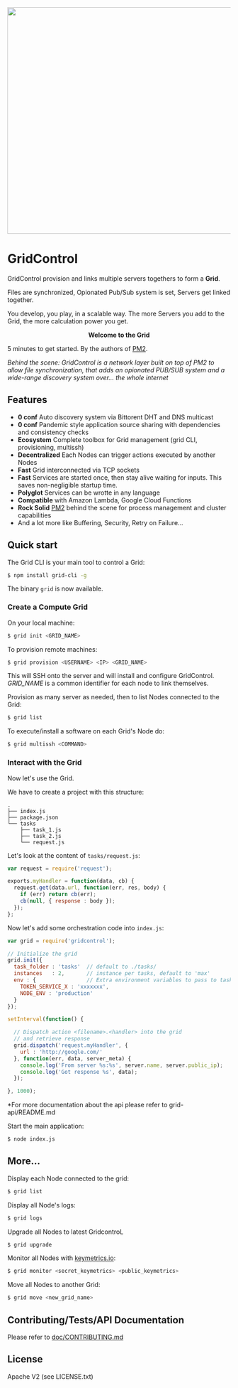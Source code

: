 
<div align="center">
<img width=510px src="https://github.com/gridcontrol/gridcontrol/raw/master/logo.png">
</div>

# GridControl

GridControl provision and links multiple servers togethers to form a **Grid**.

Files are synchronized, Opionated Pub/Sub system is set, Servers get linked together.

You develop, you play, in a scalable way. The more Servers you add to the Grid, the more calculation power you get.

<div align="center">
<b>Welcome to the Grid</b>
<br/>
</div>

5 minutes to get started. By the authors of [PM2](https://github.com/Unitech/pm2).

*Behind the scene: GridControl is a network layer built on top of PM2 to allow file synchronization, that adds an opionated PUB/SUB system and a wide-range discovery system over... the whole internet*

## Features

- **0 conf** Auto discovery system via Bittorent DHT and DNS multicast
- **0 conf** Pandemic style application source sharing with dependencies and consistency checks
- **Ecosystem** Complete toolbox for Grid management (grid CLI, provisioning, multissh)
- **Decentralized** Each Nodes can trigger actions executed by another Nodes
- **Fast** Grid interconnected via TCP sockets
- **Fast** Services are started once, then stay alive waiting for inputs. This saves non-negligible startup time.
- **Polyglot** Services can be wrotte in any language
- **Compatible** with Amazon Lambda, Google Cloud Functions
- **Rock Solid** [PM2](https://github.com/Unitech/pm2) behind the scene for process management and cluster capabilities
- And a lot more like Buffering, Security, Retry on Failure...

## Quick start

The Grid CLI is your main tool to control a Grid:

```bash
$ npm install grid-cli -g
```

The binary `grid` is now available.

### Create a Compute Grid

On your local machine:

```bash
$ grid init <GRID_NAME>
```

To provision remote machines:

```bash
$ grid provision <USERNAME> <IP> <GRID_NAME>
```

This will SSH onto the server and will install and configure GridControl.
*GRID_NAME* is a common identifier for each node to link themselves.

Provision as many server as needed, then to list Nodes connected to the Grid:

```bash
$ grid list
```

To execute/install a software on each Grid's Node do:

```bash
$ grid multissh <COMMAND>
```

### Interact with the Grid

Now let's use the Grid.

We have to create a project with this structure:

```
.
├── index.js
├── package.json
└── tasks
    ├── task_1.js
    ├── task_2.js
    └── request.js
```

Let's look at the content of `tasks/request.js`:

```javascript
var request = require('request');

exports.myHandler = function(data, cb) {
  request.get(data.url, function(err, res, body) {
    if (err) return cb(err);
    cb(null, { response : body });
  });
};
```

Now let's add some orchestration code into `index.js`:

```javascript
var grid = require('gridcontrol');

// Initialize the grid
grid.init({
  task_folder : 'tasks'  // default to ./tasks/
  instances   : 2,       // instance per tasks, default to 'max'
  env : {                // Extra environment variables to pass to tasks
    TOKEN_SERVICE_X : 'xxxxxxx',
    NODE_ENV : 'production'
  }
});

setInterval(function() {

  // Dispatch action <filename>.<handler> into the grid
  // and retrieve response
  grid.dispatch('request.myHandler', {
    url : 'http://google.com/'
  }, function(err, data, server_meta) {
    console.log('From server %s:%s', server.name, server.public_ip);
    console.log('Got response %s', data);
  });

}, 1000);
```

*For more documentation about the api please refer to grid-api/README.md

Start the main application:

```bash
$ node index.js
```

## More...

Display each Node connected to the grid:

```bash
$ grid list
```

Display all Node's logs:

```bash
$ grid logs
```

Upgrade all Nodes to latest GridcontroL

```bash
$ grid upgrade
```

Monitor all Nodes with [keymetrics.io](https://keymetrics.io):

```bash
$ grid monitor <secret_keymetrics> <public_keymetrics>
```

Move all Nodes to another Grid:

```bash
$ grid move <new_grid_name>
```

## Contributing/Tests/API Documentation

Please refer to [doc/CONTRIBUTING.md](doc/CONTRIBUTING.md)

## License

Apache V2 (see LICENSE.txt)
